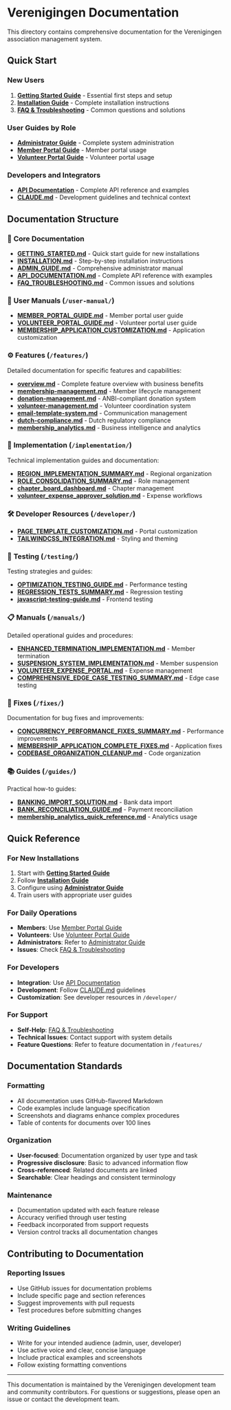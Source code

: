 # Verenigingen Documentation

This directory contains comprehensive documentation for the Verenigingen association management system.

## Quick Start

### New Users
1. **[Getting Started Guide](GETTING_STARTED.md)** - Essential first steps and setup
2. **[Installation Guide](INSTALLATION.md)** - Complete installation instructions
3. **[FAQ & Troubleshooting](FAQ_TROUBLESHOOTING.md)** - Common questions and solutions

### User Guides by Role
- **[Administrator Guide](ADMIN_GUIDE.md)** - Complete system administration
- **[Member Portal Guide](user-manual/MEMBER_PORTAL_GUIDE.md)** - Member portal usage
- **[Volunteer Portal Guide](user-manual/VOLUNTEER_PORTAL_GUIDE.md)** - Volunteer portal usage

### Developers and Integrators
- **[API Documentation](API_DOCUMENTATION.md)** - Complete API reference and examples
- **[CLAUDE.md](../CLAUDE.md)** - Development guidelines and technical context

## Documentation Structure

### 📖 **Core Documentation**
- **[GETTING_STARTED.md](GETTING_STARTED.md)** - Quick start guide for new installations
- **[INSTALLATION.md](INSTALLATION.md)** - Step-by-step installation instructions
- **[ADMIN_GUIDE.md](ADMIN_GUIDE.md)** - Comprehensive administrator manual
- **[API_DOCUMENTATION.md](API_DOCUMENTATION.md)** - Complete API reference with examples
- **[FAQ_TROUBLESHOOTING.md](FAQ_TROUBLESHOOTING.md)** - Common issues and solutions

### 👥 **User Manuals** (`/user-manual/`)
- **[MEMBER_PORTAL_GUIDE.md](user-manual/MEMBER_PORTAL_GUIDE.md)** - Member portal user guide
- **[VOLUNTEER_PORTAL_GUIDE.md](user-manual/VOLUNTEER_PORTAL_GUIDE.md)** - Volunteer portal user guide
- **[MEMBERSHIP_APPLICATION_CUSTOMIZATION.md](user-manual/MEMBERSHIP_APPLICATION_CUSTOMIZATION.md)** - Application customization

### ⚙️ **Features** (`/features/`)
Detailed documentation for specific features and capabilities:
- **[overview.md](features/overview.md)** - Complete feature overview with business benefits
- **[membership-management.md](features/membership-management.md)** - Member lifecycle management
- **[donation-management.md](features/donation-management.md)** - ANBI-compliant donation system
- **[volunteer-management.md](features/volunteer-management.md)** - Volunteer coordination system
- **[email-template-system.md](features/email-template-system.md)** - Communication management
- **[dutch-compliance.md](features/dutch-compliance.md)** - Dutch regulatory compliance
- **[membership_analytics.md](features/membership_analytics.md)** - Business intelligence and analytics

### 🔧 **Implementation** (`/implementation/`)
Technical implementation guides and documentation:
- **[REGION_IMPLEMENTATION_SUMMARY.md](implementation/REGION_IMPLEMENTATION_SUMMARY.md)** - Regional organization
- **[ROLE_CONSOLIDATION_SUMMARY.md](implementation/ROLE_CONSOLIDATION_SUMMARY.md)** - Role management
- **[chapter_board_dashboard.md](implementation/chapter_board_dashboard.md)** - Chapter management
- **[volunteer_expense_approver_solution.md](implementation/volunteer_expense_approver_solution.md)** - Expense workflows

### 🛠️ **Developer Resources** (`/developer/`)
- **[PAGE_TEMPLATE_CUSTOMIZATION.md](developer/PAGE_TEMPLATE_CUSTOMIZATION.md)** - Portal customization
- **[TAILWINDCSS_INTEGRATION.md](developer/TAILWINDCSS_INTEGRATION.md)** - Styling and theming

### 🧪 **Testing** (`/testing/`)
Testing strategies and guides:
- **[OPTIMIZATION_TESTING_GUIDE.md](testing/OPTIMIZATION_TESTING_GUIDE.md)** - Performance testing
- **[REGRESSION_TESTS_SUMMARY.md](testing/REGRESSION_TESTS_SUMMARY.md)** - Regression testing
- **[javascript-testing-guide.md](testing/javascript-testing-guide.md)** - Frontend testing

### 📋 **Manuals** (`/manuals/`)
Detailed operational guides and procedures:
- **[ENHANCED_TERMINATION_IMPLEMENTATION.md](manuals/ENHANCED_TERMINATION_IMPLEMENTATION.md)** - Member termination
- **[SUSPENSION_SYSTEM_IMPLEMENTATION.md](manuals/SUSPENSION_SYSTEM_IMPLEMENTATION.md)** - Member suspension
- **[VOLUNTEER_EXPENSE_PORTAL.md](manuals/VOLUNTEER_EXPENSE_PORTAL.md)** - Expense management
- **[COMPREHENSIVE_EDGE_CASE_TESTING_SUMMARY.md](manuals/COMPREHENSIVE_EDGE_CASE_TESTING_SUMMARY.md)** - Edge case testing

### 🔄 **Fixes** (`/fixes/`)
Documentation for bug fixes and improvements:
- **[CONCURRENCY_PERFORMANCE_FIXES_SUMMARY.md](fixes/CONCURRENCY_PERFORMANCE_FIXES_SUMMARY.md)** - Performance improvements
- **[MEMBERSHIP_APPLICATION_COMPLETE_FIXES.md](fixes/MEMBERSHIP_APPLICATION_COMPLETE_FIXES.md)** - Application fixes
- **[CODEBASE_ORGANIZATION_CLEANUP.md](fixes/CODEBASE_ORGANIZATION_CLEANUP.md)** - Code organization

### 📚 **Guides** (`/guides/`)
Practical how-to guides:
- **[BANKING_IMPORT_SOLUTION.md](guides/BANKING_IMPORT_SOLUTION.md)** - Bank data import
- **[BANK_RECONCILIATION_GUIDE.md](guides/BANK_RECONCILIATION_GUIDE.md)** - Payment reconciliation
- **[membership_analytics_quick_reference.md](guides/membership_analytics_quick_reference.md)** - Analytics usage

## Quick Reference

### For New Installations
1. Start with **[Getting Started Guide](GETTING_STARTED.md)**
2. Follow **[Installation Guide](INSTALLATION.md)**
3. Configure using **[Administrator Guide](ADMIN_GUIDE.md)**
4. Train users with appropriate user guides

### For Daily Operations
- **Members**: Use [Member Portal Guide](user-manual/MEMBER_PORTAL_GUIDE.md)
- **Volunteers**: Use [Volunteer Portal Guide](user-manual/VOLUNTEER_PORTAL_GUIDE.md)
- **Administrators**: Refer to [Administrator Guide](ADMIN_GUIDE.md)
- **Issues**: Check [FAQ & Troubleshooting](FAQ_TROUBLESHOOTING.md)

### For Developers
- **Integration**: Use [API Documentation](API_DOCUMENTATION.md)
- **Development**: Follow [CLAUDE.md](../CLAUDE.md) guidelines
- **Customization**: See developer resources in `/developer/`

### For Support
- **Self-Help**: [FAQ & Troubleshooting](FAQ_TROUBLESHOOTING.md)
- **Technical Issues**: Contact support with system details
- **Feature Questions**: Refer to feature documentation in `/features/`

## Documentation Standards

### Formatting
- All documentation uses GitHub-flavored Markdown
- Code examples include language specification
- Screenshots and diagrams enhance complex procedures
- Table of contents for documents over 100 lines

### Organization
- **User-focused**: Documentation organized by user type and task
- **Progressive disclosure**: Basic to advanced information flow
- **Cross-referenced**: Related documents are linked
- **Searchable**: Clear headings and consistent terminology

### Maintenance
- Documentation updated with each feature release
- Accuracy verified through user testing
- Feedback incorporated from support requests
- Version control tracks all documentation changes

## Contributing to Documentation

### Reporting Issues
- Use GitHub issues for documentation problems
- Include specific page and section references
- Suggest improvements with pull requests
- Test procedures before submitting changes

### Writing Guidelines
- Write for your intended audience (admin, user, developer)
- Use active voice and clear, concise language
- Include practical examples and screenshots
- Follow existing formatting conventions

---

This documentation is maintained by the Verenigingen development team and community contributors. For questions or suggestions, please open an issue or contact the development team.

